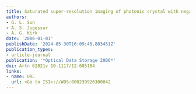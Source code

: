 ```yaml
---
title: Saturated super-resolution imaging of photonic crystal with negative refraction
authors:
- G. L. Sun
- A. S. Jugessur
- A. G. Kirk
date: '2006-01-01'
publishDate: '2024-05-30T16:09:45.803451Z'
publication_types:
- article-journal
publication: '*Optical Data Storage 2006*'
doi: Artn 62821v 10.1117/12.685184
links:
- name: URL
  url: <Go to ISI>://WOS:000239926300042
---
```

